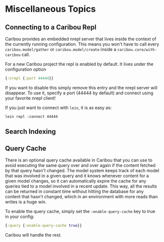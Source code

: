 # Miscellaneous Topics

## Connecting to a Caribou Repl

Caribou provides an embedded nrepl server that lives inside the context of the
currently running configuration.  This means you won't have to call every
`caribou.model/gather` or `caribou.model/create` inside a
`caribou.core/with-caribou` call.

For a new Caribou project the repl is enabled by default.  It lives under the 
configuration option 

```clj
{:nrepl {:port 44444}}
```

If you want to disable this simply remove this entry and the nrepl server will
disappear.  To use it, specify a port (44444 by default) and connect using your
favorite nrepl client!

If you just want to connect with `lein`, it is as easy as:

    lein repl :connect 44444

## Search Indexing



## Query Cache

There is an optional query cache available in Caribou that you can use to avoid
executing the same query over and over again if the content fetched by that
query hasn't changed.  The model system keeps track of each model that was
involved in a given query and it knows whenever content for a given model
changes, so it can automatically expire the cache for any queries tied to a
model involved in a recent update.  This way, all the results can be returned in
constant time without hitting the database for any content that hasn't changed,
which in an environment with more reads than writes is a huge win.

To enable the query cache, simply set the `:enable-query-cache` key to true in
your config:

```clj
{:query {:enable-query-cache true}}
```

Caribou will handle the rest.  

